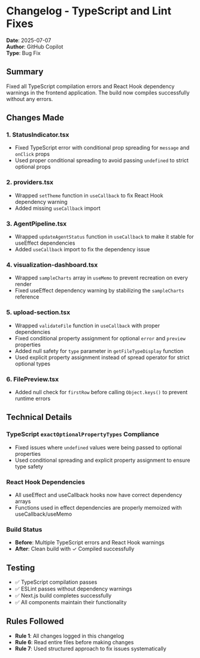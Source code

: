 # Changelog - TypeScript and Lint Fixes

**Date**: 2025-07-07  
**Author**: GitHub Copilot  
**Type**: Bug Fix  

## Summary
Fixed all TypeScript compilation errors and React Hook dependency warnings in the frontend application. The build now compiles successfully without any errors.

## Changes Made

### 1. StatusIndicator.tsx
- Fixed TypeScript error with conditional prop spreading for `message` and `onClick` props
- Used proper conditional spreading to avoid passing `undefined` to strict optional props

### 2. providers.tsx  
- Wrapped `setTheme` function in `useCallback` to fix React Hook dependency warning
- Added missing `useCallback` import

### 3. AgentPipeline.tsx
- Wrapped `updateAgentStatus` function in `useCallback` to make it stable for useEffect dependencies
- Added `useCallback` import to fix the dependency issue

### 4. visualization-dashboard.tsx
- Wrapped `sampleCharts` array in `useMemo` to prevent recreation on every render
- Fixed useEffect dependency warning by stabilizing the `sampleCharts` reference

### 5. upload-section.tsx
- Wrapped `validateFile` function in `useCallback` with proper dependencies
- Fixed conditional property assignment for optional `error` and `preview` properties
- Added null safety for `type` parameter in `getFileTypeDisplay` function
- Used explicit property assignment instead of spread operator for strict optional types

### 6. FilePreview.tsx
- Added null check for `firstRow` before calling `Object.keys()` to prevent runtime errors

## Technical Details

### TypeScript `exactOptionalPropertyTypes` Compliance
- Fixed issues where `undefined` values were being passed to optional properties
- Used conditional spreading and explicit property assignment to ensure type safety

### React Hook Dependencies
- All useEffect and useCallback hooks now have correct dependency arrays
- Functions used in effect dependencies are properly memoized with useCallback/useMemo

### Build Status
- **Before**: Multiple TypeScript errors and React Hook warnings
- **After**: Clean build with ✓ Compiled successfully

## Testing
- ✅ TypeScript compilation passes
- ✅ ESLint passes without dependency warnings  
- ✅ Next.js build completes successfully
- ✅ All components maintain their functionality

## Rules Followed
- **Rule 1**: All changes logged in this changelog
- **Rule 6**: Read entire files before making changes
- **Rule 7**: Used structured approach to fix issues systematically
